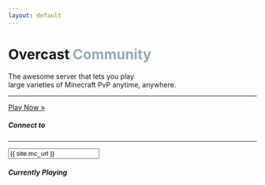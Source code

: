 ```yaml
---
layout: default
---
```


<div class="jumbotron-fluid info">
    <div class="container">
        <h1 class="heading">Overcast <span style="color:#99AAB5">Community</span></h1>
        <p class="lead">The awesome server that lets you play <br />large varieties of Minecraft PvP anytime, anywhere.</p>
        <hr class="my-4" />
        <a class="btn btn-primary btn-play" href="/play">Play Now »</a>
    </div>
</div>
<div class="container">
    <div class="row">
        <div class="col-sm-3">
            <div class="sidebar">
                <div class="card">
                    <div class="card-body">
                        <h5 class="card-title heading">Connect to</h5>
                        <hr />
                        <input class="input" data-toggle="tooltip" data-placement="top" title="Click to copy" onclick="this.select();" readonly="" type="text" value="{{ site.mc_url }}">
                    </div>
                </div>
            </div>
        </div>
        <div class="col-sm-9">
            <div class="status">
                <div class="card">
                    <h5 class="card-header heading">Currently Playing</h5>
                    <div class="card-body">
                        <h5 class="card-title">
                            <span id="mapName"></span> <span id="playerCount"></span>
                            <span id="fallback"></span>
                        </h5>
                    </div>
                </div>
            </div>
        </div>
    </div>
</div>
